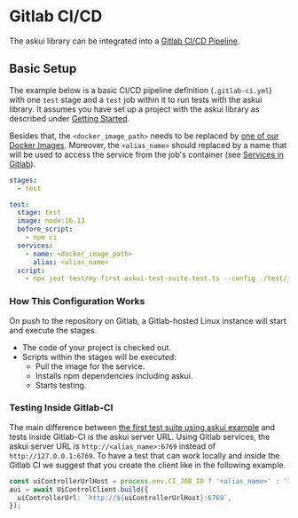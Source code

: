 # Gitlab CI/CD

The askui library can be integrated into a [Gitlab CI/CD Pipeline](https://docs.gitlab.com/ee/ci).

## Basic Setup

The example below is a basic CI/CD pipeline definition (`.gitlab-ci.yml`) with one `test` stage and a `test` job within it to run tests with the askui library. It assumes you have set up a project with the askui library as described under [Getting Started](../02-Getting%20Started/write-your-first-instruction.md).

Besides that, the `<docker_image_path>` needs to be replaced by [one of our Docker Images](./askui-ui-controller-docker-images). Moreover, the `<alias_name>` should replaced by a name that will be used to access the service from the job's container (see [Services in Gitlab](https://docs.gitlab.com/ee/ci/services/#define-services-in-the-gitlab-ciyml-file)).

```yml
stages:
  - test

test:
  stage: test
  image: node:16.13
  before_script:
    - npm ci
  services:
    - name: <docker_image_path>
      alias: <alias_name>
  script:
    - npx jest test/my-first-askui-test-suite.test.ts --config ./test/jest.config.ts 
```

### How This Configuration Works

On push to the repository on Gitlab, a Gitlab-hosted Linux instance will start and execute the stages.
- The code of your project is checked out.
- Scripts within the stages will be executed:
  - Pull the image for the service.
  - Installs npm dependencies including askui.
  - Starts testing.

### Testing Inside Gitlab-CI

The main difference between [the first test suite using askui example](../02-Getting%20Started/write-your-first-instruction.md) and tests inside Gitlab-CI is the askui server URL. Using Gitlab services, the askui server URL is `http://<alias_name>:6769` instead of `http://127.0.0.1:6769`. To have a test that can work locally and inside the Gitlab CI we suggest that you create the client like in the following example.

```typescript
const uiControllerUrlHost = process.env.CI_JOB_ID ? '<alias_name>' : '127.0.0.1';
aui = await UiControlClient.build({
  uiControllerUrl: `http://${uiControllerUrlHost}:6769`,
});
```
